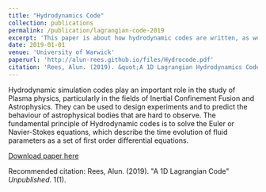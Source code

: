 ```yaml
---
title: "Hydrodynamics Code"
collection: publications
permalink: /publication/lagrangian-code-2019
excerpt: 'This paper is about how hydrodynamic codes are written, as well as my own attempt at writing a 1D version.'
date: 2019-01-01
venue: 'University of Warwick'
paperurl: 'http://alun-rees.github.io/files/Hydrocode.pdf'
citation: 'Rees, Alun. (2019). &quot;A 1D Lagrangian Hydrodynamics Code .&quot; <i>Unpublished</i>. (1).     '
---
```


Hydrodynamic simulation codes play an important role in the study of Plasma physics, particularly in the fields of Inertial Confinement Fusion and Astrophysics. They can be used to design experiments and to predict the behaviour of astrophysical bodies that are hard to observe. The fundamental principle of Hydrodynamic codes is to solve the Euler or Navier-Stokes equations, which describe the time evolution of fluid parameters as a set of first order differential equations.

[Download paper here](http://alun-rees.github.io/files/Hydrocode.pdf)

Recommended citation: Rees, Alun. (2019). "A 1D Lagrangian Code" <i>Unpublished</i>. 1(1).
